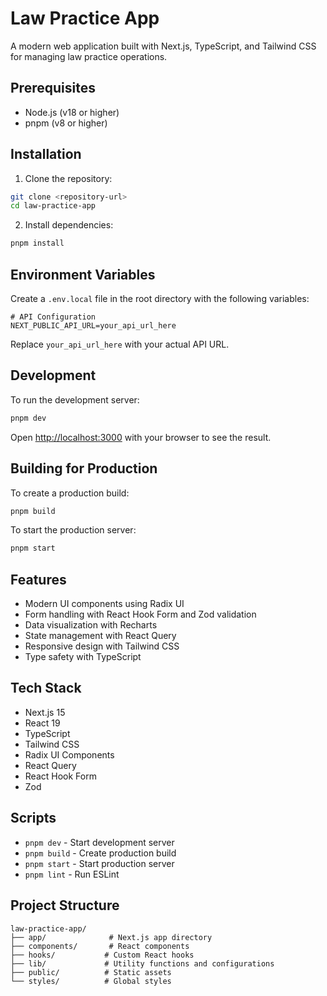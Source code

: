 # Law Practice App

A modern web application built with Next.js, TypeScript, and Tailwind CSS for managing law practice operations.

## Prerequisites

- Node.js (v18 or higher)
- pnpm (v8 or higher)

## Installation

1. Clone the repository:

```bash
git clone <repository-url>
cd law-practice-app
```

2. Install dependencies:

```bash
pnpm install
```

## Environment Variables

Create a `.env.local` file in the root directory with the following variables:

```env
# API Configuration
NEXT_PUBLIC_API_URL=your_api_url_here
```

Replace `your_api_url_here` with your actual API URL.

## Development

To run the development server:

```bash
pnpm dev
```

Open [http://localhost:3000](http://localhost:3000) with your browser to see the result.

## Building for Production

To create a production build:

```bash
pnpm build
```

To start the production server:

```bash
pnpm start
```

## Features

- Modern UI components using Radix UI
- Form handling with React Hook Form and Zod validation
- Data visualization with Recharts
- State management with React Query
- Responsive design with Tailwind CSS
- Type safety with TypeScript

## Tech Stack

- Next.js 15
- React 19
- TypeScript
- Tailwind CSS
- Radix UI Components
- React Query
- React Hook Form
- Zod

## Scripts

- `pnpm dev` - Start development server
- `pnpm build` - Create production build
- `pnpm start` - Start production server
- `pnpm lint` - Run ESLint

## Project Structure

```
law-practice-app/
├── app/              # Next.js app directory
├── components/       # React components
├── hooks/           # Custom React hooks
├── lib/             # Utility functions and configurations
├── public/          # Static assets
└── styles/          # Global styles
```
